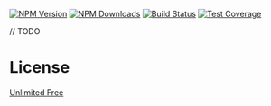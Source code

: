 [![NPM Version][npm-image]][npm-url]
[![NPM Downloads][downloads-image]][downloads-url]
[![Build Status][github-image]][github-url]
[![Test Coverage][coveralls-image]][coveralls-url]

// TODO

# License

[Unlimited Free](LICENSE)

[npm-image]: https://img.shields.io/npm/v/@flemist/priority-queue.svg
[npm-url]: https://npmjs.org/package/@flemist/priority-queue
[downloads-image]: https://img.shields.io/npm/dm/@flemist/priority-queue.svg
[downloads-url]: https://npmjs.org/package/@flemist/priority-queue
[github-image]: https://github.com/NikolayMakhonin/priority-queue/actions/workflows/test.yml/badge.svg
[github-url]: https://github.com/NikolayMakhonin/priority-queue/actions
[coveralls-image]: https://coveralls.io/repos/github/NikolayMakhonin/priority-queue/badge.svg
[coveralls-url]: https://coveralls.io/github/NikolayMakhonin/priority-queue
